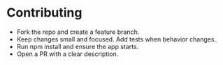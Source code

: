 # Contributing

- Fork the repo and create a feature branch.
- Keep changes small and focused. Add tests when behavior changes.
- Run npm install and ensure the app starts.
- Open a PR with a clear description.
